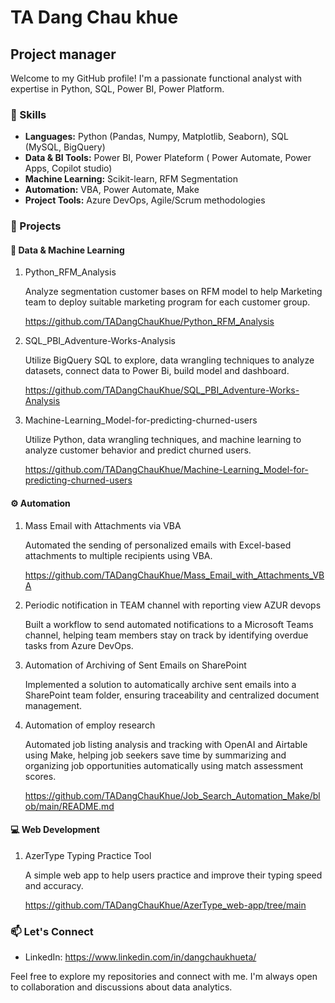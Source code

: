 # TA Dang Chau khue

## Project manager

Welcome to my GitHub profile! I'm a passionate functional analyst with expertise in Python, SQL, Power BI, Power Platform.

### 🔧 Skills

- **Languages:** Python (Pandas, Numpy, Matplotlib, Seaborn), SQL (MySQL, BigQuery)
- **Data & BI Tools:** Power BI, Power Plateform ( Power Automate, Power Apps, Copilot studio)
- **Machine Learning:** Scikit-learn, RFM Segmentation
- **Automation:** VBA, Power Automate, Make
- **Project Tools:** Azure DevOps, Agile/Scrum methodologies

### 🚀 Projects

#### 🧠 Data & Machine Learning

1. Python_RFM_Analysis
   
   Analyze segmentation customer bases on RFM model to help Marketing team to deploy suitable marketing program for each customer group.
   
   https://github.com/TADangChauKhue/Python_RFM_Analysis
  
3. SQL_PBI_Adventure-Works-Analysis
   
   Utilize BigQuery SQL to explore, data wrangling techniques to analyze datasets, connect data to Power Bi, build model and dashboard.
   
   https://github.com/TADangChauKhue/SQL_PBI_Adventure-Works-Analysis
   
4. Machine-Learning_Model-for-predicting-churned-users
   
   Utilize Python, data wrangling techniques, and machine learning to analyze customer behavior and predict churned users.
   
   https://github.com/TADangChauKhue/Machine-Learning_Model-for-predicting-churned-users
   
#### ⚙️ Automation
1. Mass Email with Attachments via VBA
   
   Automated the sending of personalized emails with Excel-based attachments to multiple recipients using VBA.
   
   https://github.com/TADangChauKhue/Mass_Email_with_Attachments_VBA
   
2. Periodic notification in TEAM channel with reporting view AZUR devops
   
   Built a workflow to send automated notifications to a Microsoft Teams channel, helping team members stay on track by identifying overdue tasks from Azure DevOps.
   
3. Automation of Archiving of Sent Emails on SharePoint
   
    Implemented a solution to automatically archive sent emails into a SharePoint team folder, ensuring traceability and centralized document management.
   
4. Automation of employ research
   
   Automated job listing analysis and tracking with OpenAI and Airtable using Make, helping job seekers save time by summarizing and organizing job opportunities automatically using match assessment scores.

   https://github.com/TADangChauKhue/Job_Search_Automation_Make/blob/main/README.md
   
#### 💻 Web Development

1. AzerType Typing Practice Tool
   
   A simple web app to help users practice and improve their typing speed and accuracy.

   https://github.com/TADangChauKhue/AzerType_web-app/tree/main
   

### 📫 Let's Connect

- LinkedIn: https://www.linkedin.com/in/dangchaukhueta/
  
Feel free to explore my repositories and connect with me. I'm always open to collaboration and discussions about data analytics.



